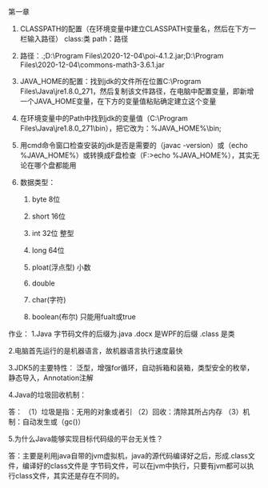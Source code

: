 第一章

1. CLASSPATH的配置（在环境变量中建立CLASSPATH变量名，然后在下方一栏输入路径）
  class:类
  path：路径

2. 路径：.;D:\Program Files\2020-12-04\poi-4.1.2.jar;D:\Program Files\2020-12-04\commons-math3-3.6.1.jar

3. JAVA_HOME的配置：找到jdk的文件所在位置C:\Program Files\Java\jre1.8.0_271，然后复制该文件路径，在电脑中配置变量，即新增一个JAVA_HOME变量，在下方的变量值粘贴确定建立这个变量

4. 在环境变量中的Path中找到jdk的变量值（C:\Program Files\Java\jre1.8.0_271\bin），把它改为：%JAVA_HOME%\bin;

5. 用cmd命令窗口检查安装的jdk是否是需要的（javac -version）或（echo %JAVA_HOME%）或转换成F盘检查（F:\>echo %JAVA_HOME%），其实无论在哪个盘都能用

6. 数据类型：

   1. byte 8位
   
   2. short 16位

   3. int 32位 整型

   4. long 64位

   5. ploat(浮点型) 小数

   6. double

   7. char(字符)

   8. boolean(布尔) 只能用fualt或true





作业：
1.Java 字节码文件的后缀为.java
  .docx 是WPF的后缀
  .class 是类

2.电脑首先运行的是机器语言，故机器语言执行速度最快

3.JDK5的主要特性：
泛型，增强for循环，自动拆箱和装箱，类型安全的枚举，静态导入，Annotation注解

4.Java的垃圾回收机制：

答：
（1）垃圾是指：无用的对象或者引
（2）回收：清除其所占内存
（3）机制：自动发生或（gc()）

5.为什么Java能够实现目标代码级的平台无关性？

答：主要是利用java自带的jvm虚拟机，java的源代码编译好之后，形成.class文件，编译好的class文件是 字节码文件，可以在jvm中执行，只要有jvm都可以执行class文件，其实还是存在不同的。